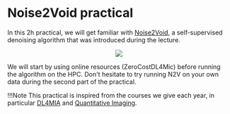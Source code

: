 # Noise2Void practical

In this 2h practical, we will get familiar with [Noise2Void](https://github.com/juglab/n2v),
a self-supervised denoising algorithm that was introduced during the lecture.

<p align="center">
    <img src="https://github.com/nobias-fht/restoration/blob/main/docs/images/n2v2_cover.png?raw=true">
</p>

We will start by using online resources (ZeroCostDL4Mic) before running the
algorithm on the HPC. Don't hesitate to try running N2V on your own data during
the second part of the practical.

!!!Note
    This practical is inspired from the courses we give each year, in
    particular [DL4MIA](https://github.com/dl4mia) and
    [Quantitative Imaging](https://meetings.cshl.edu/courses.aspx?course=C-QICM&year=23).
